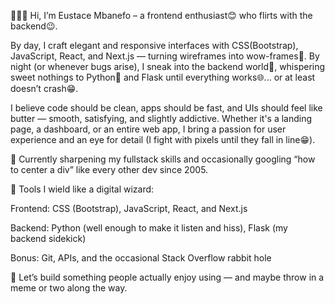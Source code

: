 👨🏽‍💻 Hi, I’m Eustace Mbanefo – a frontend enthusiast😊 who flirts with the backend😉.

By day, I craft elegant and responsive interfaces with CSS(Bootstrap), JavaScript, React, and Next.js — turning wireframes into wow-frames🤯. By night (or whenever bugs arise), I sneak into the backend world🌚, whispering sweet nothings to Python🐍 and Flask until everything works🌐... or at least doesn’t crash😁.

I believe code should be clean, apps should be fast, and UIs should feel like butter — smooth, satisfying, and slightly addictive. Whether it's a landing page, a dashboard, or an entire web app, I bring a passion for user experience and an eye for detail (I fight with pixels until they fall in line😁).

🧠 Currently sharpening my fullstack skills and occasionally googling “how to center a div” like every other dev since 2005.

🔧 Tools I wield like a digital wizard:

Frontend: CSS (Bootstrap), JavaScript, React, and Next.js

Backend: Python (well enough to make it listen and hiss), Flask (my backend sidekick)

Bonus: Git, APIs, and the occasional Stack Overflow rabbit hole


🚀 Let’s build something people actually enjoy using — and maybe throw in a meme or two along the way.
